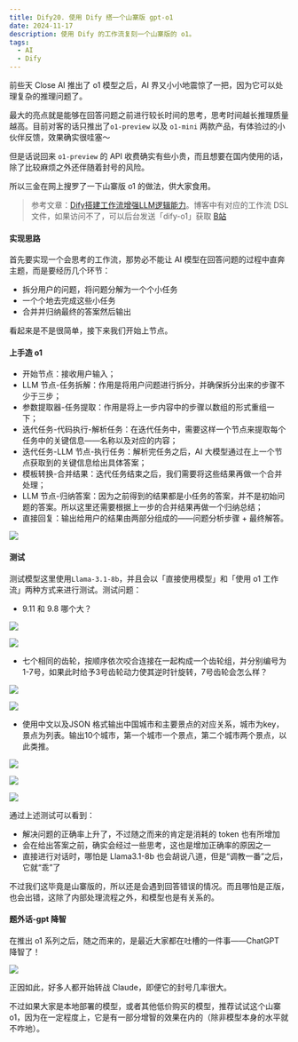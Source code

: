 ```yaml
---
title: Dify20. 使用 Dify 搭一个山寨版 gpt-o1
date: 2024-11-17
description: 使用 Dify 的工作流复刻一个山寨版的 o1。
tags:
  - AI
  - Dify
---
```


前些天 Close AI 推出了 o1 模型之后，AI 界又小小地震惊了一把，因为它可以处理复杂的推理问题了。

最大的亮点就是能够在回答问题之前进行较长时间的思考，思考时间越长推理质量越高。目前对客的话只推出了`o1-preview` 以及 `o1-mini` 两款产品，有体验过的小伙伴反馈，效果确实很哇塞～

但是话说回来 `o1-preview` 的 API 收费确实有些小贵，而且想要在国内使用的话，除了比较麻烦之外还伴随着封号的风险。

所以三金在网上搜罗了一下山寨版 o1 的做法，供大家食用。

> 参考文章：[Dify搭建工作流增强LLM逻辑能力](https://5km.studio/blog/dify-workflow-enhance-llm-capability)。博客中有对应的工作流 DSL 文件，如果访问不了，可以后台发送「dify-o1」获取
> [B站](https://www.bilibili.com/video/BV1XVtfejE31/?vd_source=fbe8ecd1547e7e909fd660f4a2b27cef)

#### 实现思路

首先要实现一个会思考的工作流，那势必不能让 AI 模型在回答问题的过程中直奔主题，而是要经历几个环节：

* 拆分用户的问题，将问题分解为一个个小任务
* 一个个地去完成这些小任务
* 合并并归纳最终的答案然后输出

看起来是不是很简单，接下来我们开始上节点。

#### 上手造 o1

* 开始节点：接收用户输入；
* LLM 节点-任务拆解：作用是将用户问题进行拆分，并确保拆分出来的步骤不少于三步；
* 参数提取器-任务提取：作用是将上一步内容中的步骤以数组的形式重组一下；
* 迭代任务-代码执行-解析任务：在迭代任务中，需要这样一个节点来提取每个任务中的关键信息——名称以及对应的内容；
* 迭代任务-LLM 节点-执行任务：解析完任务之后，AI 大模型通过在上一个节点获取到的关键信息给出具体答案；
* 模板转换-合并结果：迭代任务结束之后，我们需要将这些结果再做一个合并处理；
* LLM 节点-归纳答案：因为之前得到的结果都是小任务的答案，并不是初始问题的答案。所以这里还需要根据上一步的合并结果再做一个归纳总结；
* 直接回复：输出给用户的结果由两部分组成的——问题分析步骤 + 最终解答。

![](assets/xWDZc5HVMj6e0yvOU4hbtVoj7j2uNW_RklIBtw5Upcc=.webp)

#### 测试

测试模型这里使用`Llama-3.1-8b`，并且会以「直接使用模型」和「使用 o1 工作流」两种方式来进行测试。测试问题：

* 9.11 和 9.8 哪个大？

![](assets/_D8evGaErsJ4nh-2uXa7AxHxp1X_PJLR7ztrt1F78wE=.webp)

![](assets/bl5C8Fylb0LEU_pOkkGBKFMMetPx8MjDTibVmNjoRc8=.webp)

* 七个相同的齿轮，按顺序依次咬合连接在一起构成一个齿轮组，并分别编号为1-7号，如果此时给予3号齿轮动力使其逆时针旋转，7号齿轮会怎么样？

![](assets/g_RaIUWs-JhFkvkX5P2YGN6wChhwxrsNjoEsI2lAyvE=.webp)

![](assets/0gNP0PxweMA29nPU92m7PGcH-j848N3ibrmNKPEMhd8=.webp)

* 使用中文以及JSON 格式输出中国城市和主要景点的对应关系，城市为key，景点为列表。输出10个城市，第一个城市一个景点，第二个城市两个景点，以此类推。

![](assets/x2ZZp98RkqSnodVdScYo9t2iUKFprvI7_udCDQMq5R0=.webp)

![](assets/DP8tI5NaeoshO7JXYfdCiovpP_K592Hi9x7g3e0Cq30=.webp)

![](assets/UNtRPgEn6Vqf05Elpvz8myrxuaIEHiu8fCooifMeS-A=.webp)

通过上述测试可以看到：

* 解决问题的正确率上升了，不过随之而来的肯定是消耗的 token 也有所增加
* 会在给出答案之前，确实会经过一些思考，这也是增加正确率的原因之一
* 直接进行对话时，哪怕是 Llama3.1-8b 也会胡说八道，但是“调教一番”之后，它就“乖”了

不过我们这毕竟是山寨版的，所以还是会遇到回答错误的情况。而且哪怕是正版，也会出错，这除了内部处理流程之外，和模型也是有关系的。

#### 题外话-gpt 降智

在推出 o1 系列之后，随之而来的，是最近大家都在吐槽的一件事——ChatGPT 降智了！

![](assets/3oGPfEhTJ_Z88FMGhZA7i3kDMiQaCDiQPvUNhLRf4bA=.webp)

正因如此，好多人都开始转战 Claude，即便它的封号几率很大。

不过如果大家是本地部署的模型，或者其他低价购买的模型，推荐试试这个山寨 o1，因为在一定程度上，它是有一部分增智的效果在内的（除非模型本身的水平就不咋地）。

